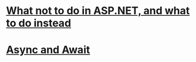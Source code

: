 # [What not to do in ASP.NET, and what to do instead](what-not-to-do-in-aspnet-and-what-to-do-instead.md)
# [Async and Await](async-and-await.md)
